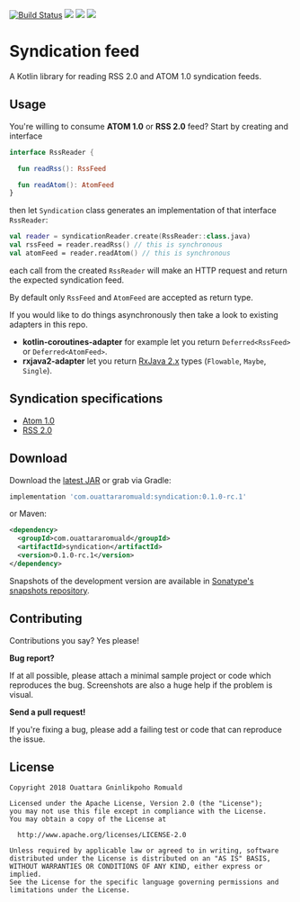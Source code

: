 [![Build Status](https://travis-ci.com/ouattararomuald/syndication.svg?token=b2y5CmmzwDUtNkj65irb&branch=master)](https://travis-ci.com/ouattararomuald/syndication)
[![](https://img.shields.io/badge/code--style-square-green.svg)](https://github.com/square/java-code-styles)
[![](https://img.shields.io/maven-central/v/com.ouattararomuald/syndication.svg)](https://search.maven.org/search?q=g:com.ouattararomuald%20a:syndication)
[![](https://img.shields.io/nexus/s/https/oss.sonatype.org/com.ouattararomuald/syndication.svg)](https://oss.sonatype.org/content/repositories/snapshots/)

# Syndication feed

A Kotlin library for reading RSS 2.0 and ATOM 1.0 syndication feeds.

## Usage

You're willing to consume **ATOM 1.0** or **RSS 2.0** feed? Start by creating and interface

```kotlin
interface RssReader {

  fun readRss(): RssFeed

  fun readAtom(): AtomFeed
}
```

then let `Syndication` class generates an implementation of that interface `RssReader`:

```kotlin
val reader = syndicationReader.create(RssReader::class.java)
val rssFeed = reader.readRss() // this is synchronous
val atomFeed = reader.readAtom() // this is synchronous
```

each call from the created `RssReader` will make an HTTP request and return the expected syndication feed.

By default only `RssFeed` and `AtomFeed` are accepted as return type.

If you would like to do things asynchronously then take a look to existing adapters in this repo.

- **kotlin-coroutines-adapter** for example let you return `Deferred<RssFeed>` or `Deferred<AtomFeed>`.
- **rxjava2-adapter** let you return [RxJava 2.x](https://github.com/ReactiveX/RxJava) types (`Flowable`, `Maybe`, `Single`).

## Syndication specifications

- [Atom 1.0](https://tools.ietf.org/html/rfc4287)
- [RSS 2.0](http://www.rssboard.org/rss-specification)

## Download


Download the [latest JAR](https://search.maven.org/search?q=g:com.ouattararomuald%20AND%20a:syndication) or grab via Gradle:

```gradle
implementation 'com.ouattararomuald:syndication:0.1.0-rc.1'
```

or Maven:

```xml
<dependency>
  <groupId>com.ouattararomuald</groupId>
  <artifactId>syndication</artifactId>
  <version>0.1.0-rc.1</version>
</dependency>
```

Snapshots of the development version are available in [Sonatype's snapshots repository](https://oss.sonatype.org/content/repositories/snapshots/).

## Contributing

Contributions you say? Yes please!

**Bug report?**

If at all possible, please attach a minimal sample project or code which reproduces the bug.
Screenshots are also a huge help if the problem is visual.

**Send a pull request!**

If you're fixing a bug, please add a failing test or code that can reproduce the issue.

## License

```
Copyright 2018 Ouattara Gninlikpoho Romuald

Licensed under the Apache License, Version 2.0 (the "License");
you may not use this file except in compliance with the License.
You may obtain a copy of the License at

  http://www.apache.org/licenses/LICENSE-2.0

Unless required by applicable law or agreed to in writing, software
distributed under the License is distributed on an "AS IS" BASIS,
WITHOUT WARRANTIES OR CONDITIONS OF ANY KIND, either express or implied.
See the License for the specific language governing permissions and
limitations under the License.
```
